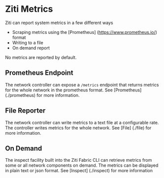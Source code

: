# Ziti Metrics

Ziti can report system metrics in a few different ways
* Scraping metrics using the [Prometheus] (https://www.prometheus.io/) format
* Writing to a file
* On demand report

No metrics are reported by default.  

## Prometheus Endpoint
The network controller can expose a `/metrics` endpoint that returns metrics for the whole network in the prometheus format.  See [Prometheus] (./prometheus) for more information.

## File Reporter
The network controller can write metrics to a text file at a configurable rate.  The controller writes metrics for the whole network.  See [File] (./file) for more information.

## On Demand
The inspect facility built into the Ziti Fabric CLI can retrieve metrics from some or all network components on demand. The metrics can be displayed in plain text or json format.  See [Inspect] (./inspect) for more information 
